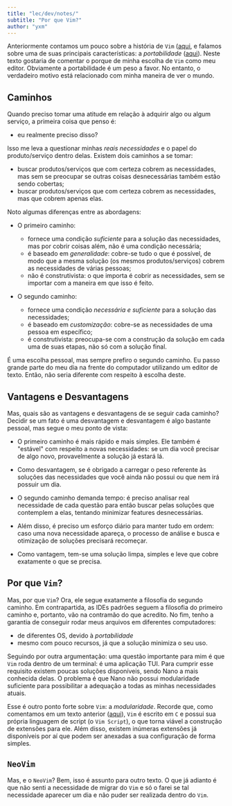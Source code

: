 ```yaml
---
title: "lec/dev/notes/"
subtitle: "Por que Vim?"
author: "yxm"
---
```


Anteriormente contamos um pouco sobre a história de `Vim` ([aqui](vim-o-que), e falamos sobre uma de
suas principais características: a *portabilidade* ([aqui](vim-portabilidade)). Neste texto gostaria de
comentar o porque de minha escolha de `Vim` como meu editor. Obviamente a portabilidade é um peso a favor. No
entanto, o verdadeiro motivo está relacionado com minha maneira de ver o mundo. 

Caminhos
---------

Quando preciso tomar uma
atitude em relação à adquirir algo ou algum serviço, a primeira coisa que penso é:

* eu realmente preciso disso?

Isso me leva a questionar minhas *reais necessidades* e o papel do produto/serviço dentro delas. Existem dois
caminhos a se tomar:

* buscar produtos/serviços que com certeza cobrem as necessidades, mas sem se preocupar se outras coisas
  desnecessárias também estão sendo cobertas;
* buscar produtos/serviços que com certeza cobrem as necessidades, mas que cobrem apenas elas.

Noto algumas diferenças entre as abordagens:

* O primeiro caminho:
    - fornece uma condição *suficiente* para a solução das necessidades, mas por cobrir coisas além, não é uma
      condição necessária;
    - é baseado em *generalidade*: cobre-se tudo o que é possível, de modo que a mesma solução (os mesmos
      produtos/serviços) cobrem as necessidades de várias pessoas;
    - não é construtivista: o que importa é cobrir as necessidades, sem se importar com a maneira em que isso
      é feito.
      
* O segundo caminho:
    - fornece uma condição *necessária e suficiente* para a solução das necessidades;
    - é baseado em *customização*: cobre-se as necessidades de uma pessoa em específico;
    - é construtivista: preocupa-se com a construção da solução em cada uma de suas etapas, não só com a
      solução final. 

É uma escolha pessoal, mas sempre prefiro o segundo caminho. Eu passo grande parte do meu dia na frente do
computador utilizando um editor de texto. Então, não seria diferente com respeito à escolha deste.

Vantagens e Desvantagens
--------------------------

Mas, quais são as vantagens e desvantagens de se seguir cada caminho? Decidir se um fato é uma desvantagem e
desvantagem é algo bastante pessoal, mas segue o meu ponto de vista:

* O primeiro caminho é mais rápido e mais simples. Ele também é "estável" com respeito a novas necessidades:
  se um dia você precisar de algo novo, provavelmente a solução já estará lá.
* Como desvantagem, se é obrigado a carregar o peso referente às soluções das necessidades que você ainda não
  possui ou que nem irá possuir um dia.
  
* O segundo caminho demanda tempo: é preciso analisar real necessidade de cada questão para então buscar pelas
  soluções que contemplem a elas, tentando minimizar features desnecessárias. 
* Além disso, é preciso um esforço
  diário para manter tudo em ordem: caso uma nova necessidade apareça, o processo de análise e busca e
  otimização de soluções precisará recomeçar.
* Como vantagem, tem-se uma solução limpa, simples e leve que cobre exatamente o que se precisa.

Por que `Vim`?
--------------

Mas, por que `Vim`? Ora, ele segue exatamente a filosofia do segundo caminho. Em contrapartida, as IDEs padrões
seguem a filosofia do primeiro caminho e, portanto, vão na contramão do que acredito. No fim, tenho a garantia
de conseguir rodar meus arquivos em diferentes computadores:

* de diferentes OS, devido à *portabilidade*
* mesmo com pouco recursos, já que a solução minimiza o seu uso.

Seguindo por outra argumentação: uma questão importante para mim é que `Vim` roda dentro de um terminal: é uma
aplicação TUI. Para cumprir esse requisito existem poucas soluções disponíveis, sendo Nano a mais conhecida
delas. O problema é que Nano não possui modularidade suficiente para possibilitar a adequação a todas as
minhas necessidades atuais. 

Esse é outro ponto forte sobre `Vim`: a *modularidade*. Recorde que, como comentamos em um texto anterior
([aqui](https://www.linkedin.com/feed/update/urn:li:activity:7065364501587517440/?updateEntityUrn=urn%3Ali%3Afs_feedUpdate%3A%28V2%2Curn%3Ali%3Aactivity%3A7065364501587517440%29)),
`Vim` é escrito em `C` e possui sua própria linguagem de script (o `Vim Script`), o que torna viável a construção
de extensões para ele. Além disso, existem inúmeras extensões já disponíveis por aí que podem ser anexadas a
sua configuração de forma simples.

`NeoVim`
----------

Mas, e o `NeoVim`? Bem, isso é assunto para outro texto. O que já adianto é que não senti a necessidade de migrar
do `Vim` e só o farei se tal necessidade aparecer um dia e não puder ser realizada dentro do `Vim`.

